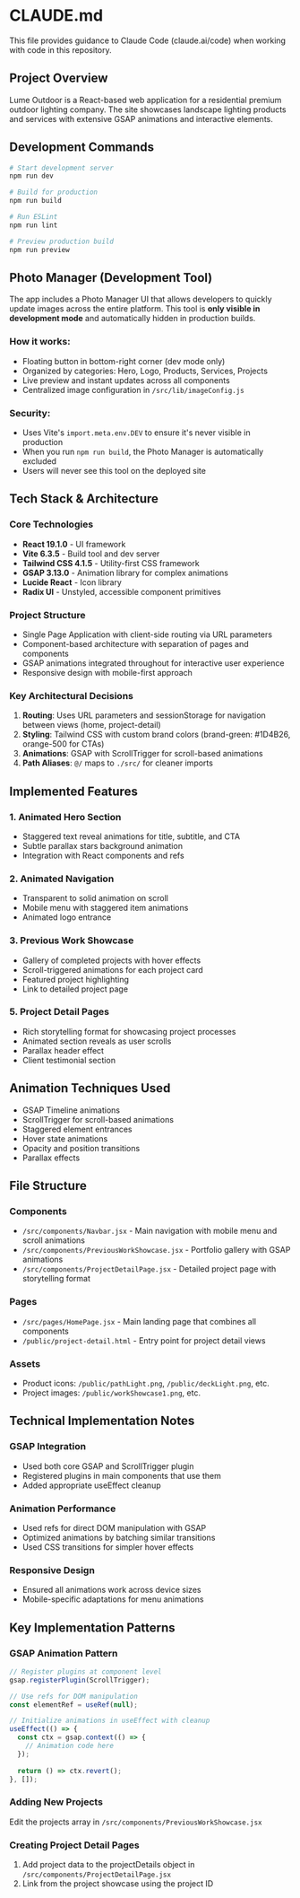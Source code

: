 # CLAUDE.md

This file provides guidance to Claude Code (claude.ai/code) when working with code in this repository.

## Project Overview
Lume Outdoor is a React-based web application for a residential premium outdoor lighting company. The site showcases landscape lighting products and services with extensive GSAP animations and interactive elements.

## Development Commands

```bash
# Start development server
npm run dev

# Build for production
npm run build

# Run ESLint
npm run lint

# Preview production build
npm run preview
```

## Photo Manager (Development Tool)

The app includes a Photo Manager UI that allows developers to quickly update images across the entire platform. This tool is **only visible in development mode** and automatically hidden in production builds.

### How it works:
- Floating button in bottom-right corner (dev mode only)
- Organized by categories: Hero, Logo, Products, Services, Projects
- Live preview and instant updates across all components
- Centralized image configuration in `/src/lib/imageConfig.js`

### Security:
- Uses Vite's `import.meta.env.DEV` to ensure it's never visible in production
- When you run `npm run build`, the Photo Manager is automatically excluded
- Users will never see this tool on the deployed site

## Tech Stack & Architecture

### Core Technologies
- **React 19.1.0** - UI framework
- **Vite 6.3.5** - Build tool and dev server
- **Tailwind CSS 4.1.5** - Utility-first CSS framework
- **GSAP 3.13.0** - Animation library for complex animations
- **Lucide React** - Icon library
- **Radix UI** - Unstyled, accessible component primitives

### Project Structure
- Single Page Application with client-side routing via URL parameters
- Component-based architecture with separation of pages and components
- GSAP animations integrated throughout for interactive user experience
- Responsive design with mobile-first approach

### Key Architectural Decisions
1. **Routing**: Uses URL parameters and sessionStorage for navigation between views (home, project-detail)
2. **Styling**: Tailwind CSS with custom brand colors (brand-green: #1D4B26, orange-500 for CTAs)
3. **Animations**: GSAP with ScrollTrigger for scroll-based animations
4. **Path Aliases**: `@/` maps to `./src/` for cleaner imports

## Implemented Features

### 1. Animated Hero Section
- Staggered text reveal animations for title, subtitle, and CTA
- Subtle parallax stars background animation
- Integration with React components and refs

### 2. Animated Navigation
- Transparent to solid animation on scroll
- Mobile menu with staggered item animations
- Animated logo entrance

### 3. Previous Work Showcase
- Gallery of completed projects with hover effects
- Scroll-triggered animations for each project card
- Featured project highlighting
- Link to detailed project page

### 5. Project Detail Pages
- Rich storytelling format for showcasing project processes
- Animated section reveals as user scrolls
- Parallax header effect
- Client testimonial section

## Animation Techniques Used
- GSAP Timeline animations
- ScrollTrigger for scroll-based animations
- Staggered element entrances
- Hover state animations
- Opacity and position transitions
- Parallax effects

## File Structure

### Components
- `/src/components/Navbar.jsx` - Main navigation with mobile menu and scroll animations
- `/src/components/PreviousWorkShowcase.jsx` - Portfolio gallery with GSAP animations
- `/src/components/ProjectDetailPage.jsx` - Detailed project page with storytelling format

### Pages
- `/src/pages/HomePage.jsx` - Main landing page that combines all components
- `/public/project-detail.html` - Entry point for project detail views

### Assets
- Product icons: `/public/pathLight.png`, `/public/deckLight.png`, etc.
- Project images: `/public/workShowcase1.png`, etc.

## Technical Implementation Notes

### GSAP Integration
- Used both core GSAP and ScrollTrigger plugin
- Registered plugins in main components that use them
- Added appropriate useEffect cleanup

### Animation Performance
- Used refs for direct DOM manipulation with GSAP
- Optimized animations by batching similar transitions
- Used CSS transitions for simpler hover effects

### Responsive Design
- Ensured all animations work across device sizes
- Mobile-specific adaptations for menu animations

## Key Implementation Patterns

### GSAP Animation Pattern
```javascript
// Register plugins at component level
gsap.registerPlugin(ScrollTrigger);

// Use refs for DOM manipulation
const elementRef = useRef(null);

// Initialize animations in useEffect with cleanup
useEffect(() => {
  const ctx = gsap.context(() => {
    // Animation code here
  });
  
  return () => ctx.revert();
}, []);
```

### Adding New Projects
Edit the projects array in `/src/components/PreviousWorkShowcase.jsx`

### Creating Project Detail Pages
1. Add project data to the projectDetails object in `/src/components/ProjectDetailPage.jsx`
2. Link from the project showcase using the project ID